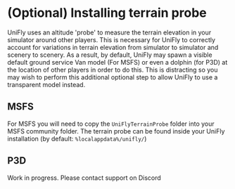 # (Optional) Installing terrain probe

UniFly uses an altitude 'probe' to measure the terrain elevation in your simulator around other players. This is necessary for UniFly to correctly account for variations in terrain elevation from simulator to simulator and scenery to scenery. As a result, by default, UniFly may spawn a visible default ground service Van model (For MSFS) or even a dolphin (for P3D) at the location of other players in order to do this. This is distracting so you may wish to perform this additional optional step to allow UniFly to use a transparent model instead.


## MSFS
For MSFS you will need to copy the `UniFlyTerrainProbe` folder into your MSFS community folder. The terrain probe can be found inside your UniFly installation (by default: `%localappdata%/unifly/`)

## P3D
Work in progress. Please contact support on Discord
